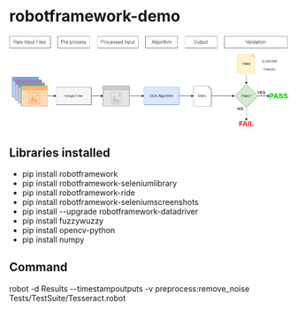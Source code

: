 # robotframework-demo

![demo](https://github.com/abomadev/robotframework-demo/blob/master/demo.png)

## Libraries installed
- pip install robotframework
- pip install robotframework-seleniumlibrary
- pip install robotframework-ride
- pip install robotframework-seleniumscreenshots
- pip install --upgrade robotframework-datadriver
- pip install fuzzywuzzy
- pip install opencv-python
- pip install numpy

## Command
robot -d Results --timestampoutputs -v preprocess:remove_noise Tests/TestSuite/Tesseract.robot